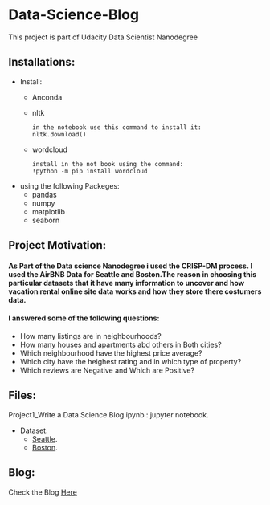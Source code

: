 # Data-Science-Blog
This project is part of Udacity Data Scientist Nanodegree 

## Installations:
  - Install:
    - Anconda
    - nltk
    
          in the notebook use this command to install it:
          nltk.download()
        
    - wordcloud
    
          install in the not book using the command:
          !python -m pip install wordcloud
    
  - using the following Packeges:
    - pandas
    - numpy
    - matplotlib
    - seaborn
## Project Motivation:
   #### As Part of the Data science Nanodegree i used the CRISP-DM process. I used the AirBNB Data for Seattle and Boston.The reason in choosing this  particular datasets that it have many information to uncover and how vacation rental online site data works and how they store there costumers data.
    
  #### I answered some of the following questions:
  - How many listings are in neighbourhoods?
  - How many houses and apartments abd others in Both cities?
  - Which neighbourhood have the highest price average?
  - Which city have the heighest rating and in which type of property?
  - Which reviews are Negative and Which are Positive?
## Files:
Project1_Write a Data Science Blog.ipynb : jupyter notebook. 

   - Dataset:
      - [Seattle](https://www.kaggle.com/airbnb/seattle/data).
      - [Boston](https://www.kaggle.com/airbnb/boston).
## Blog:
Check the Blog [Here](https://mr-alsulaimani.medium.com/airbnb-seattle-and-boston-analysis-ddeb84c24f11)

